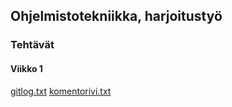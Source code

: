 ## Ohjelmistotekniikka, harjoitustyö

### Tehtävät

#### Viikko 1

[gitlog.txt](https://github.com/Ozath/ot-harjoitustyo/blob/master/laskarit/viikko1/gitlog.txt)
[komentorivi.txt](https://github.com/Ozath/ot-harjoitustyo/blob/master/laskarit/viikko1/komentorivi.txt)
